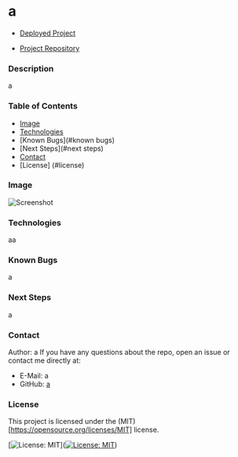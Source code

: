 

  # a

  - [Deployed Project](a) 

  - [Project Repository](a)

  ### Description
  a

  ### Table of Contents
  * [Image](#image)
  * [Technologies](#technologies)
  * [Known Bugs](#known bugs)
  * [Next Steps](#next steps)
  * [Contact](#contact)
  * [License] (#license)

  ### Image
  ![Screenshot](a)

  ### Technologies
  aa

  ### Known Bugs
  a

  ### Next Steps
  a

  ### Contact
  Author: a
  If you have any questions about the repo, open an issue or contact me directly at:
  - E-Mail: a
  - GitHub: [a](a)

  ### License
  This project is licensed under the (MIT)[https://opensource.org/licenses/MIT] license.
  
  [![License: MIT](https://img.shields.io/badge/License-MIT-yellow.svg)]([![License: MIT](https://img.shields.io/badge/License-MIT-yellow.svg)](https://opensource.org/licenses/MIT))
  